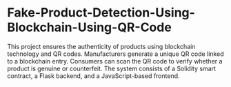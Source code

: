 # Fake-Product-Detection-Using-Blockchain-Using-QR-Code
This project ensures the authenticity of products using blockchain technology and QR codes. Manufacturers generate a unique QR code linked to a blockchain entry. Consumers can scan the QR code to verify whether a product is genuine or counterfeit. The system consists of a Solidity smart contract, a Flask backend, and a JavaScript-based frontend.
